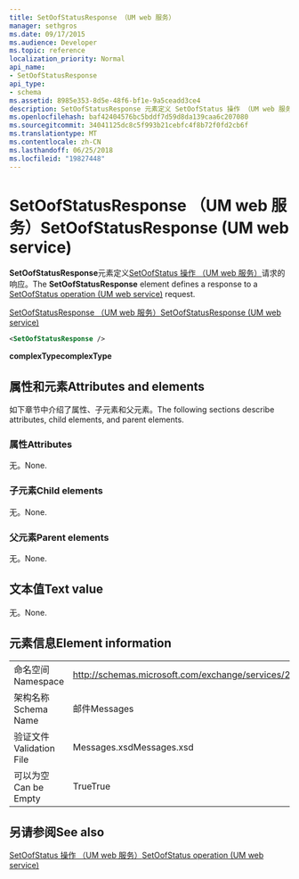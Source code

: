 ```yaml
---
title: SetOofStatusResponse （UM web 服务）
manager: sethgros
ms.date: 09/17/2015
ms.audience: Developer
ms.topic: reference
localization_priority: Normal
api_name:
- SetOofStatusResponse
api_type:
- schema
ms.assetid: 8985e353-8d5e-48f6-bf1e-9a5ceadd3ce4
description: SetOofStatusResponse 元素定义 SetOofStatus 操作 （UM web 服务） 请求的响应。
ms.openlocfilehash: baf42404576bc5bddf7d59d8da139caa6c207080
ms.sourcegitcommit: 34041125dc8c5f993b21cebfc4f8b72f0fd2cb6f
ms.translationtype: MT
ms.contentlocale: zh-CN
ms.lasthandoff: 06/25/2018
ms.locfileid: "19827448"
---
```

# <a name="setoofstatusresponse-um-web-service"></a><span data-ttu-id="cc3d5-103">SetOofStatusResponse （UM web 服务）</span><span class="sxs-lookup"><span data-stu-id="cc3d5-103">SetOofStatusResponse (UM web service)</span></span>

<span data-ttu-id="cc3d5-104">**SetOofStatusResponse**元素定义[SetOofStatus 操作 （UM web 服务）](setoofstatus-operation-um-web-service.md)请求的响应。</span><span class="sxs-lookup"><span data-stu-id="cc3d5-104">The **SetOofStatusResponse** element defines a response to a [SetOofStatus operation (UM web service)](setoofstatus-operation-um-web-service.md) request.</span></span> 
  
[<span data-ttu-id="cc3d5-105">SetOofStatusResponse （UM web 服务）</span><span class="sxs-lookup"><span data-stu-id="cc3d5-105">SetOofStatusResponse (UM web service)</span></span>](setoofstatusresponse-um-web-service.md)
  
```xml
<SetOofStatusResponse />
```

 <span data-ttu-id="cc3d5-106">**complexType**</span><span class="sxs-lookup"><span data-stu-id="cc3d5-106">**complexType**</span></span>
## <a name="attributes-and-elements"></a><span data-ttu-id="cc3d5-107">属性和元素</span><span class="sxs-lookup"><span data-stu-id="cc3d5-107">Attributes and elements</span></span>

<span data-ttu-id="cc3d5-108">如下章节中介绍了属性、子元素和父元素。</span><span class="sxs-lookup"><span data-stu-id="cc3d5-108">The following sections describe attributes, child elements, and parent elements.</span></span>
  
### <a name="attributes"></a><span data-ttu-id="cc3d5-109">属性</span><span class="sxs-lookup"><span data-stu-id="cc3d5-109">Attributes</span></span>

<span data-ttu-id="cc3d5-110">无。</span><span class="sxs-lookup"><span data-stu-id="cc3d5-110">None.</span></span>
  
### <a name="child-elements"></a><span data-ttu-id="cc3d5-111">子元素</span><span class="sxs-lookup"><span data-stu-id="cc3d5-111">Child elements</span></span>

<span data-ttu-id="cc3d5-112">无。</span><span class="sxs-lookup"><span data-stu-id="cc3d5-112">None.</span></span>
  
### <a name="parent-elements"></a><span data-ttu-id="cc3d5-113">父元素</span><span class="sxs-lookup"><span data-stu-id="cc3d5-113">Parent elements</span></span>

<span data-ttu-id="cc3d5-114">无。</span><span class="sxs-lookup"><span data-stu-id="cc3d5-114">None.</span></span>
  
## <a name="text-value"></a><span data-ttu-id="cc3d5-115">文本值</span><span class="sxs-lookup"><span data-stu-id="cc3d5-115">Text value</span></span>

<span data-ttu-id="cc3d5-116">无。</span><span class="sxs-lookup"><span data-stu-id="cc3d5-116">None.</span></span>
  
## <a name="element-information"></a><span data-ttu-id="cc3d5-117">元素信息</span><span class="sxs-lookup"><span data-stu-id="cc3d5-117">Element information</span></span>

|||
|:-----|:-----|
|<span data-ttu-id="cc3d5-118">命名空间</span><span class="sxs-lookup"><span data-stu-id="cc3d5-118">Namespace</span></span>  <br/> |http://schemas.microsoft.com/exchange/services/2006/messages  <br/> |
|<span data-ttu-id="cc3d5-119">架构名称</span><span class="sxs-lookup"><span data-stu-id="cc3d5-119">Schema Name</span></span>  <br/> |<span data-ttu-id="cc3d5-120">邮件</span><span class="sxs-lookup"><span data-stu-id="cc3d5-120">Messages</span></span>  <br/> |
|<span data-ttu-id="cc3d5-121">验证文件</span><span class="sxs-lookup"><span data-stu-id="cc3d5-121">Validation File</span></span>  <br/> |<span data-ttu-id="cc3d5-122">Messages.xsd</span><span class="sxs-lookup"><span data-stu-id="cc3d5-122">Messages.xsd</span></span>  <br/> |
|<span data-ttu-id="cc3d5-123">可以为空</span><span class="sxs-lookup"><span data-stu-id="cc3d5-123">Can be Empty</span></span>  <br/> |<span data-ttu-id="cc3d5-124">True</span><span class="sxs-lookup"><span data-stu-id="cc3d5-124">True</span></span>  <br/> |
   
## <a name="see-also"></a><span data-ttu-id="cc3d5-125">另请参阅</span><span class="sxs-lookup"><span data-stu-id="cc3d5-125">See also</span></span>



[<span data-ttu-id="cc3d5-126">SetOofStatus 操作 （UM web 服务）</span><span class="sxs-lookup"><span data-stu-id="cc3d5-126">SetOofStatus operation (UM web service)</span></span>](setoofstatus-operation-um-web-service.md)


